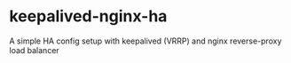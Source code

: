 # keepalived-nginx-ha
A simple HA config setup  with keepalived (VRRP) and nginx reverse-proxy load balancer
